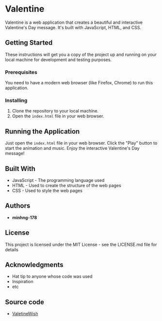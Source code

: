 # Valentine

Valentine is a web application that creates a beautiful and interactive Valentine's Day message. It's built with JavaScript, HTML, and CSS.

## Getting Started

These instructions will get you a copy of the project up and running on your local machine for development and testing purposes.

### Prerequisites

You need to have a modern web browser (like Firefox, Chrome) to run this application.

### Installing

1. Clone the repository to your local machine.
2. Open the `index.html` file in your web browser.

## Running the Application

Just open the `index.html` file in your web browser. Click the "Play" button to start the animation and music. Enjoy the interactive Valentine's Day message!

## Built With

* JavaScript - The programming language used
* HTML - Used to create the structure of the web pages
* CSS - Used to style the web pages

## Authors

* **minhng-178**

## License

This project is licensed under the MIT License - see the LICENSE.md file for details

## Acknowledgments

* Hat tip to anyone whose code was used
* Inspiration
* etc

## Source code
* [ValetineWish](https://github.com/GovindCodes/ValentineWish.git)
